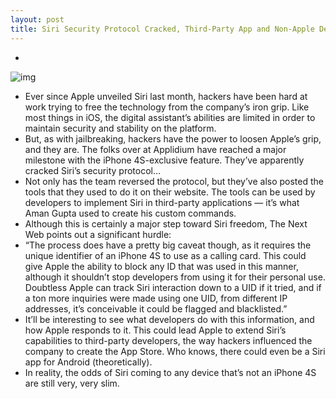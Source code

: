 ```yaml
---
layout: post
title: Siri Security Protocol Cracked, Third-Party App and Non-Apple Device Support Now Possible
---
```

* >
![img](http://media.idownloadblog.com/wp-content/uploads/2011/11/Photo-Nov-01-8-31-44-PM.jpg)
* Ever since Apple unveiled Siri last month, hackers have been hard at work trying to free the technology from the company’s iron grip. Like most things in iOS, the digital assistant’s abilities are limited in order to maintain security and stability on the platform.
* But, as with jailbreaking, hackers have the power to loosen Apple’s grip, and they are. The folks over at Applidium have reached a major milestone with the iPhone 4S-exclusive feature. They’ve apparently cracked Siri’s security protocol…
* Not only has the team reversed the protocol, but they’ve also posted the tools that they used to do it on their website. The tools can be used by developers to implement Siri in third-party applications — it’s what Aman Gupta used to create his custom commands.
* Although this is certainly a major step toward Siri freedom, The Next Web points out a significant hurdle:
* “The process does have a pretty big caveat though, as it requires the unique identifier of an iPhone 4S to use as a calling card. This could give Apple the ability to block any ID that was used in this manner, although it shouldn’t stop developers from using it for their personal use. Doubtless Apple can track Siri interaction down to a UID if it tried, and if a ton more inquiries were made using one UID, from different IP addresses, it’s conceivable it could be flagged and blacklisted.”
* It’ll be interesting to see what developers do with this information, and how Apple responds to it. This could lead Apple to extend Siri’s capabilities to third-party developers, the way hackers influenced the company to create the App Store. Who knows, there could even be a Siri app for Android (theoretically).
* In reality, the odds of Siri coming to any device that’s not an iPhone 4S are still very, very slim.

